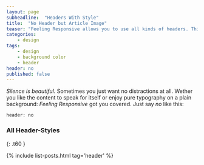 ```yaml
---
layout: page
subheadline:  "Headers With Style"
title:  "No Header but Article Image"
teaser: "Feeling Responsive allows you to use all kinds of headers. This example shows <em>no</em> header but a centered image above the headline."
categories:
    - design
tags:
    - design
    - background color
    - header
header: no
published: false
---
```

*Silence is beautiful.* Sometimes you just want no distractions at all. Wether you like the content to speak for itself or enjoy pure typography on a plain background: *Feeling Responsive* got you covered. Just say *no* like this:

~~~
header: no
~~~


### All Header-Styles
{: .t60 }

{% include list-posts.html tag='header' %}
